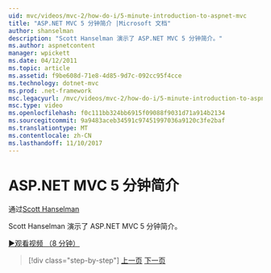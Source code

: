 ```yaml
---
uid: mvc/videos/mvc-2/how-do-i/5-minute-introduction-to-aspnet-mvc
title: "ASP.NET MVC 5 分钟简介 |Microsoft 文档"
author: shanselman
description: "Scott Hanselman 演示了 ASP.NET MVC 5 分钟简介。"
ms.author: aspnetcontent
manager: wpickett
ms.date: 04/12/2011
ms.topic: article
ms.assetid: f9be608d-71e8-4d85-9d7c-092cc95f4cce
ms.technology: dotnet-mvc
ms.prod: .net-framework
msc.legacyurl: /mvc/videos/mvc-2/how-do-i/5-minute-introduction-to-aspnet-mvc
msc.type: video
ms.openlocfilehash: f0c111bb324bb6915f09088f9031d71a914b2134
ms.sourcegitcommit: 9a9483aceb34591c97451997036a9120c3fe2baf
ms.translationtype: MT
ms.contentlocale: zh-CN
ms.lasthandoff: 11/10/2017
---
```

<a name="5-minute-introduction-to-aspnet-mvc"></a>ASP.NET MVC 5 分钟简介
====================
通过[Scott Hanselman](https://github.com/shanselman)

Scott Hanselman 演示了 ASP.NET MVC 5 分钟简介。

[&#9654;观看视频 （8 分钟）](https://channel9.msdn.com/Blogs/ASP-NET-Site-Videos/5-minute-introduction-to-aspnet-mvc)

>[!div class="step-by-step"]
[上一页](aspnet-mvc-2-render-action.md)
[下一页](how-to-best-learn-asp-net-mvc.md)
